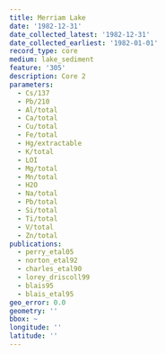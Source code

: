 ```yaml
---
title: Merriam Lake
date: '1982-12-31'
date_collected_latest: '1982-12-31'
date_collected_earliest: '1982-01-01'
record_type: core
medium: lake_sediment
feature: '305'
description: Core 2
parameters:
  - Cs/137
  - Pb/210
  - Al/total
  - Ca/total
  - Cu/total
  - Fe/total
  - Hg/extractable
  - K/total
  - LOI
  - Mg/total
  - Mn/total
  - H2O
  - Na/total
  - Pb/total
  - Si/total
  - Ti/total
  - V/total
  - Zn/total
publications:
  - perry_etal05
  - norton_etal92
  - charles_etal90
  - lorey_driscoll99
  - blais95
  - blais_etal95
geo_error: 0.0
geometry: ''
bbox: ~
longitude: ''
latitude: ''
---
```

